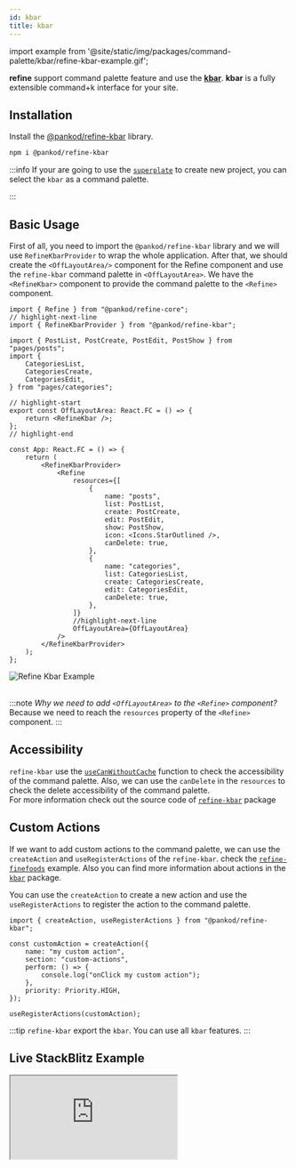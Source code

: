 ```yaml
---
id: kbar
title: kbar
---
```


import example from '@site/static/img/packages/command-palette/kbar/refine-kbar-example.gif';

**refine** support command palette feature and use the
[**kbar**][kbar]. **kbar** is a fully extensible command+k interface for your site.

## Installation

Install the [@pankod/refine-kbar][refine-kbar] library.

```bash
npm i @pankod/refine-kbar
```

:::info
If your are going to use the [`superplate`][superplate-url] to create new project, you can select the `kbar` as a command palette.

:::

## Basic Usage

First of all, you need to import the `@pankod/refine-kbar` library and we will use `RefineKbarProvider` to wrap the whole application.
After that, we should create the `<OffLayoutArea/>` component for the Refine component and use the `refine-kbar` command palette in `<OffLayoutArea>`. We have the `<RefineKbar>` component to provide the command palette to the `<Refine>` component.

```tsx tile="src/App.tsx"
import { Refine } from "@pankod/refine-core";
// highlight-next-line
import { RefineKbarProvider } from "@pankod/refine-kbar";

import { PostList, PostCreate, PostEdit, PostShow } from "pages/posts";
import {
    CategoriesList,
    CategoriesCreate,
    CategoriesEdit,
} from "pages/categories";

// highlight-start
export const OffLayoutArea: React.FC = () => {
    return <RefineKbar />;
};
// highlight-end

const App: React.FC = () => {
    return (
        <RefineKbarProvider>
            <Refine
                resources={[
                    {
                        name: "posts",
                        list: PostList,
                        create: PostCreate,
                        edit: PostEdit,
                        show: PostShow,
                        icon: <Icons.StarOutlined />,
                        canDelete: true,
                    },
                    {
                        name: "categories",
                        list: CategoriesList,
                        create: CategoriesCreate,
                        edit: CategoriesEdit,
                        canDelete: true,
                    },
                ]}
                //highlight-next-line
                OffLayoutArea={OffLayoutArea}
            />
        </RefineKbarProvider>
    );
};
```

<div class="img-container">
    <div class="window">
        <div class="control red"></div>
        <div class="control orange"></div>
        <div class="control green"></div>
    </div>
    <img src={example} alt="Refine Kbar Example" />
</div>

<br/>

:::note
_Why we need to add `<OffLayoutArea>` to the `<Refine>` component?_<br/>
Because we need to reach the `resources` property of the `<Refine>` component.
:::

## Accessibility

`refine-kbar` use the [`useCanWithoutCache`][usecanwithoutcache] function to check the accessibility of the command palette. Also, we can use the `canDelete` in the `resources` to check the delete accessibility of the command palette.<br />
For more information check out the source code of [`refine-kbar`][kbar] package

## Custom Actions

If we want to add custom actions to the command palette, we can use the `createAction` and `useRegisterActions` of the `refine-kbar`.
check the [`refine-finefoods`][refine-finefoods] example. Also you can find more information about actions in the [`kbar`][kbar-actions] package.

You can use the `createAction` to create a new action and use the `useRegisterActions` to register the action to the command palette.

```tsx title="custom actions example"
import { createAction, useRegisterActions } from "@pankod/refine-kbar";

const customAction = createAction({
    name: "my custom action",
    section: "custom-actions",
    perform: () => {
        console.log("onClick my custom action");
    },
    priority: Priority.HIGH,
});

useRegisterActions(customAction);
```

:::tip
`refine-kbar` export the `kbar`. You can use all `kbar` features.
:::

## Live StackBlitz Example

<iframe loading="lazy" src="https://stackblitz.com//github/pankod/refine/tree/master/examples/commandPalette/kbar/?embed=1&view=preview&theme=dark&preset=node"
    style={{width: "100%", height:"80vh", border: "0px", borderRadius: "8px", overflow:"hidden"}}
    title="refine-kbar-example"
></iframe>

[kbar]: https://github.com/timc1/kbar
[kbar-actions]: https://kbar.vercel.app/docs/concepts/actions
[refine-kbar]: https://github.com/pankod/refine/tree/master/packages/kbar
[usecanwithoutcache]: https://github.com/pankod/refine/blob/master/packages/core/src/hooks/accessControl/useCanWithoutCache.ts
[refine-finefoods]: https://github.com/pankod/refine/blob/master/examples/fineFoods/admin/mui/src/hooks/useOrderCustomKbarActions/index.tsx
[superplate-url]: https://github.com/pankod/superplate
